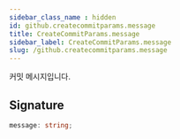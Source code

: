 ```yaml
---
sidebar_class_name : hidden
id: github.createcommitparams.message
title: CreateCommitParams.message
sidebar_label: CreateCommitParams.message
slug: /github.createcommitparams.message
---
```






커밋 메시지입니다.

## Signature

```typescript
message: string;
```
